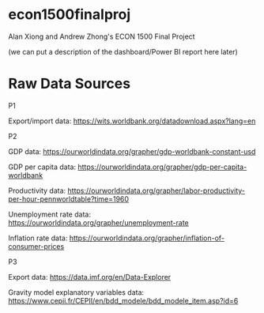 # econ1500finalproj
Alan Xiong and Andrew Zhong's ECON 1500 Final Project

(we can put a description of the dashboard/Power BI report here later)


# Raw Data Sources
P1

Export/import data: https://wits.worldbank.org/datadownload.aspx?lang=en

P2

GDP data: https://ourworldindata.org/grapher/gdp-worldbank-constant-usd

GDP per capita data: https://ourworldindata.org/grapher/gdp-per-capita-worldbank

Productivity data: https://ourworldindata.org/grapher/labor-productivity-per-hour-pennworldtable?time=1960

Unemployment rate data: https://ourworldindata.org/grapher/unemployment-rate

Inflation rate data: https://ourworldindata.org/grapher/inflation-of-consumer-prices

P3

Export data: https://data.imf.org/en/Data-Explorer

Gravity model explanatory variables data: https://www.cepii.fr/CEPII/en/bdd_modele/bdd_modele_item.asp?id=6
